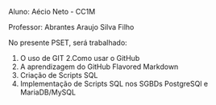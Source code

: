 Aluno: Aécio Neto - CC1M

Professor: Abrantes Araujo Silva Filho

No presente PSET, será trabalhado:


1. O uso de GIT
2.Como usar o GitHub
3. A aprendizagem do GitHub Flavored Markdown
4. Criação de Scripts SQL
5. Implementação de Scripts SQL nos SGBDs PostgreSQl e MariaDB/MySQL
